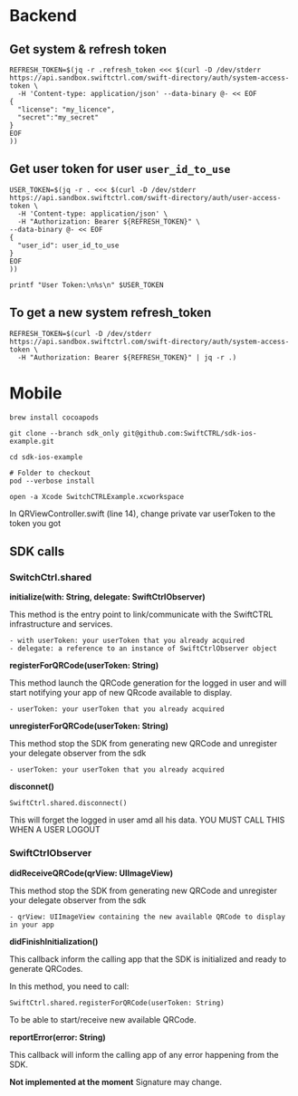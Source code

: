 # Backend

## Get system & refresh token
```
REFRESH_TOKEN=$(jq -r .refresh_token <<< $(curl -D /dev/stderr https://api.sandbox.swiftctrl.com/swift-directory/auth/system-access-token \
  -H 'Content-type: application/json' --data-binary @- << EOF
{
  "license": "my_licence",
  "secret":"my_secret"
}
EOF
))
```

## Get user token for user `user_id_to_use`
```
USER_TOKEN=$(jq -r . <<< $(curl -D /dev/stderr https://api.sandbox.swiftctrl.com/swift-directory/auth/user-access-token \
  -H 'Content-type: application/json' \
  -H "Authorization: Bearer ${REFRESH_TOKEN}" \
--data-binary @- << EOF
{
  "user_id": user_id_to_use
}
EOF
))

printf "User Token:\n%s\n" $USER_TOKEN
```

## To get a new system refresh_token
```
REFRESH_TOKEN=$(curl -D /dev/stderr https://api.sandbox.swiftctrl.com/swift-directory/auth/system-access-token \
  -H "Authorization: Bearer ${REFRESH_TOKEN}" | jq -r .)
```

# Mobile
```
brew install cocoapods

git clone --branch sdk_only git@github.com:SwiftCTRL/sdk-ios-example.git

cd sdk-ios-example

# Folder to checkout
pod --verbose install

open -a Xcode SwitchCTRLExample.xcworkspace
```

In QRViewController.swift (line 14), change private var userToken to the token you got

## SDK calls

### SwitchCtrl.shared


**initialize(with: String, delegate: SwiftCtrlObserver)**

This method is the entry point to link/communicate with the SwiftCTRL infrastructure and services.

```
- with userToken: your userToken that you already acquired
- delegate: a reference to an instance of SwiftCtrlObserver object
```	

**registerForQRCode(userToken: String)**

This method launch the QRCode generation for the logged in user and will start notifying your app of new QRcode available to display.

```
- userToken: your userToken that you already acquired
```	

**unregisterForQRCode(userToken: String)**

This method stop the SDK from generating new QRCode and unregister your delegate observer from the sdk

```
- userToken: your userToken that you already acquired
```	

**disconnet()**

```
SwiftCtrl.shared.disconnect()
```	

This will forget the logged in user amd all his data.
YOU MUST CALL THIS WHEN A USER LOGOUT



### SwiftCtrlObserver

**didReceiveQRCode(qrView: UIImageView)**

This method stop the SDK from generating new QRCode and unregister your delegate observer from the sdk

```
- qrView: UIImageView containing the new available QRCode to display in your app
```	

**didFinishInitialization()**

This callback inform the calling app that the SDK is initialized and ready to generate QRCodes.

In this method, you need to call:

```
SwiftCtrl.shared.registerForQRCode(userToken: String)
```	

To be able to start/receive new available QRCode.


**reportError(error: String)**

This callback will inform the calling app of any error happening from the SDK.

**Not implemented at the moment** Signature may change.

